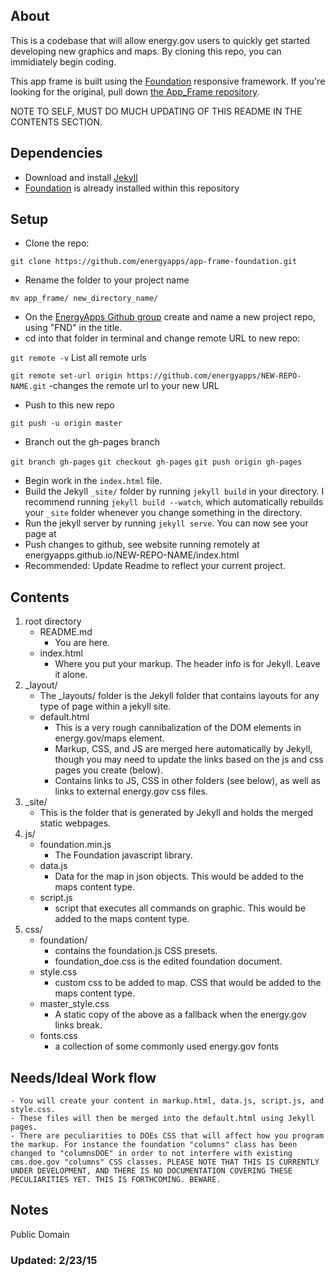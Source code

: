 ## About

This is a codebase that will allow energy.gov users to quickly get started developing new graphics and maps. By cloning this repo, you can immidiately begin coding. 

This app frame is built using the [Foundation](http://foundation.zurb.com/) responsive framework. If you're looking for the original, pull down [the App_Frame repository](https://github.com/energyapps/app_frame).


NOTE TO SELF, MUST DO MUCH UPDATING OF THIS README IN THE CONTENTS SECTION.

## Dependencies
- Download and install [Jekyll](http://jekyllrb.com/)
- [Foundation](http://foundation.zurb.com/) is already installed within this repository

## Setup

- Clone the repo:

`git clone https://github.com/energyapps/app-frame-foundation.git`

- Rename the folder to your project name

`mv app_frame/ new_directory_name/`

- On the [EnergyApps Github group](https://github.com/energyapps) create and name a new project repo, using "FND" in the title.
- cd into that folder in terminal and change remote URL to new repo:

`git remote -v` List all remote urls

`git remote set-url origin https://github.com/energyapps/NEW-REPO-NAME.git` -changes the remote url to your new URL

- Push to this new repo

`git push -u origin master`

- Branch out the gh-pages branch

`git branch gh-pages`
`git checkout gh-pages`
`git push origin gh-pages`

- Begin work in the `index.html` file.
- Build the Jekyll `_site/` folder by running `jekyll build` in your directory. I recommend running `jekyll build --watch`, which automatically rebuilds your `_site` folder whenever you change something in the directory.
- Run the jekyll server by running `jekyll serve`. You can now see your page at [](http://localhost:4000/)
- Push changes to github, see website running remotely at energyapps.github.io/NEW-REPO-NAME/index.html
- Recommended: Update Readme to reflect your current project.

## Contents

1. 	root directory
	* README.md 
		- You are here.
	* index.html 
		- Where you put your markup. The header info is for Jekyll. Leave it alone.
2.	_layout/
	* The _layouts/ folder is the Jekyll folder that contains layouts for any type of page within a jekyll site. 
	* default.html
		- This is a very rough cannibalization of the DOM elements in energy.gov/maps element.
		- Markup, CSS, and JS are merged here automatically by Jekyll, though you may need to update the links based on the js and css pages you create (below).
		- Contains links to JS, CSS in other folders (see below), as well as links to external energy.gov css files.
3.	_site/
	* This is the folder that is generated by Jekyll and holds the merged static webpages.
4. js/
	* foundation.min.js
		- The Foundation javascript library.
	* data.js
		- Data for the map in json objects. This would be added to the maps content type.
	* script.js
		- script that executes all commands on graphic. This would be added to the maps content type.
5. css/
	* foundation/
		- contains the foundation.js CSS presets.
		- foundation_doe.css is the edited foundation document. 
	* style.css
		- custom css to be added to map. CSS that would be added to the maps content type.
	* master_style.css
		- A static copy of the above as a fallback when the energy.gov links break.
	* fonts.css
		- a collection of some commonly used energy.gov fonts

## Needs/Ideal Work flow

	- You will create your content in markup.html, data.js, script.js, and style.css.
	- These files will then be merged into the default.html using Jekyll pages.
	- There are peculiarities to DOEs CSS that will affect how you program the markup. For instance the foundation "columns" class has been changed to "columnsDOE" in order to not interfere with existing cms.doe.gov "columns" CSS classes. PLEASE NOTE THAT THIS IS CURRENTLY UNDER DEVELOPMENT, AND THERE IS NO DOCUMENTATION COVERING THESE PECULIARITIES YET. THIS IS FORTHCOMING. BEWARE.

## Notes

Public Domain

### Updated: 2/23/15